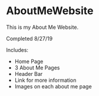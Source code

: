 # AboutMeWebsite
This is my About Me Website.

Completed 8/27/19

Includes:
- Home Page
- 3 About Me Pages
- Header Bar
- Link for more information
- Images on each about me page

